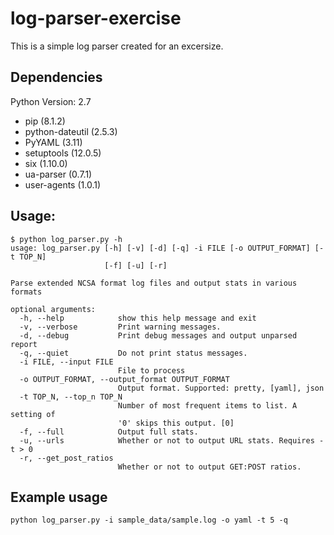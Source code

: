 # log-parser-exercise

This is a simple log parser created for an excersize. 

## Dependencies

Python Version: 2.7

* pip (8.1.2)
* python-dateutil (2.5.3)
* PyYAML (3.11)
* setuptools (12.0.5)
* six (1.10.0)
* ua-parser (0.7.1)
* user-agents (1.0.1)

## Usage:
```
$ python log_parser.py -h
usage: log_parser.py [-h] [-v] [-d] [-q] -i FILE [-o OUTPUT_FORMAT] [-t TOP_N]
                     [-f] [-u] [-r]

Parse extended NCSA format log files and output stats in various formats

optional arguments:
  -h, --help            show this help message and exit
  -v, --verbose         Print warning messages.
  -d, --debug           Print debug messages and output unparsed report
  -q, --quiet           Do not print status messages.
  -i FILE, --input FILE
                        File to process
  -o OUTPUT_FORMAT, --output_format OUTPUT_FORMAT
                        Output format. Supported: pretty, [yaml], json
  -t TOP_N, --top_n TOP_N
                        Number of most frequent items to list. A setting of
                        '0' skips this output. [0]
  -f, --full            Output full stats.
  -u, --urls            Whether or not to output URL stats. Requires -t > 0
  -r, --get_post_ratios
                        Whether or not to output GET:POST ratios.

```

## Example usage

```
python log_parser.py -i sample_data/sample.log -o yaml -t 5 -q
```

